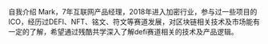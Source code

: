 自我介绍
Mark，7年互联网产品经理，2018年进入加密行业，参与过一些项目的ICO，经历过DEFI、NFT、铭文、符文等赛道发展，对区块链相关技术及市场能有一定的了解，希望通过残酷共学深入了解defi赛道相关的技术及产品逻辑。
